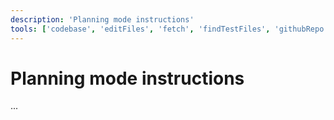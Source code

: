 ```yaml
---
description: 'Planning mode instructions'
tools: ['codebase', 'editFiles', 'fetch', 'findTestFiles', 'githubRepo', 'search', 'usages']
---
```

# Planning mode instructions
...
